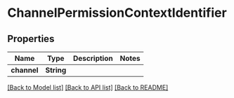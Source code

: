 # ChannelPermissionContextIdentifier

## Properties

Name | Type | Description | Notes
------------ | ------------- | ------------- | -------------
**channel** | **String** |  | 

[[Back to Model list]](../README.md#documentation-for-models) [[Back to API list]](../README.md#documentation-for-api-endpoints) [[Back to README]](../README.md)


